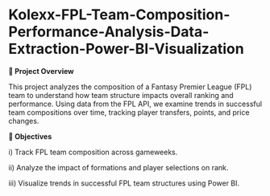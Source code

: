 # Kolexx-FPL-Team-Composition-Performance-Analysis-Data-Extraction-Power-BI-Visualization
**📌 Project Overview**

This project analyzes the composition of a Fantasy Premier League (FPL) team to understand how team structure impacts overall ranking and performance. Using data from the FPL API, we examine trends in successful team compositions over time, tracking player transfers, points, and price changes.

**🎯 Objectives**

i) Track FPL team composition across gameweeks.


ii) Analyze the impact of formations and player selections on rank.


iii) Visualize trends in successful FPL team structures using Power BI.
